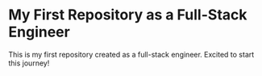 # My First Repository as a Full-Stack Engineer

This is my first repository created as a full-stack engineer. Excited to start this journey!
